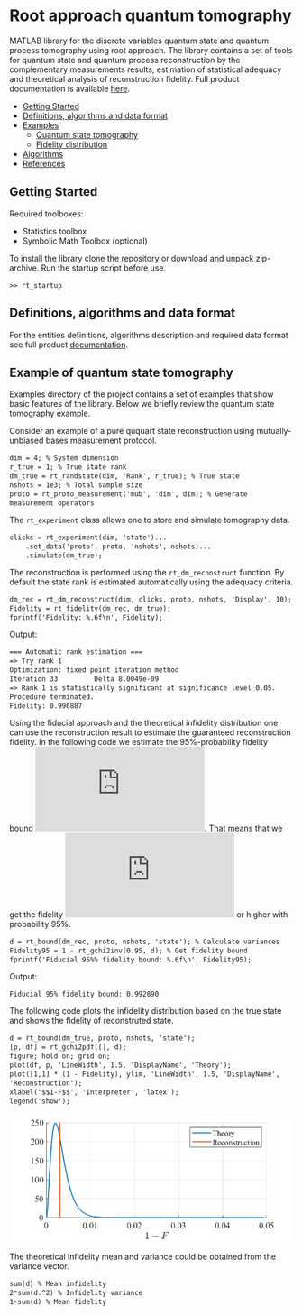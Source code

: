 # Root approach quantum tomography

MATLAB library for the discrete variables quantum state and quantum process tomography using root approach. The library contains a set of tools for quantum state and quantum process reconstruction by the complementary measurements results, estimation of statistical adequacy and theoretical analysis of reconstruction fidelity. Full product documentation is available [here](Documentation.md).

- [Getting Started](#start)
- [Definitions, algorithms and data format](#format)
- [Examples](#examples)
	* [Quantum state tomography](#qst)
	* [Fidelity distribution](#fidelity)
- [Algorithms](#algorithms)
- [References](#references)

## <a name="start">Getting Started</a>

Required toolboxes:
* Statistics toolbox
* Symbolic Math Toolbox (optional)

To install the library clone the repository or download and unpack zip-archive. Run the startup script before use.

```
>> rt_startup
```

## <a name="format">Definitions, algorithms and data format</a>

For the entities definitions, algorithms description and required data format see full product [documentation](Documentation.md).

## <a name="examples">Example of quantum state tomography</a>

Examples directory of the project contains a set of examples that show basic features of the library. Below we briefly review the quantum state tomography example.

Consider an example of a pure ququart state reconstruction using mutually-unbiased bases measurement protocol.
```
dim = 4; % System dimension
r_true = 1; % True state rank
dm_true = rt_randstate(dim, 'Rank', r_true); % True state
nshots = 1e3; % Total sample size
proto = rt_proto_measurement('mub', 'dim', dim); % Generate measurement operators
```

The `rt_experiment` class allows one to store and simulate tomography data.
```
clicks = rt_experiment(dim, 'state')...
    .set_data('proto', proto, 'nshots', nshots)...
    .simulate(dm_true);
```

The reconstruction is performed using the `rt_dm_reconstruct` function. By default the state rank is estimated automatically using the adequacy criteria.
```
dm_rec = rt_dm_reconstruct(dim, clicks, proto, nshots, 'Display', 10);
Fidelity = rt_fidelity(dm_rec, dm_true);
fprintf('Fidelity: %.6f\n', Fidelity);
```

Output:
```
=== Automatic rank estimation ===
=> Try rank 1
Optimization: fixed point iteration method
Iteration 33 		 Delta 8.0049e-09
=> Rank 1 is statistically significant at significance level 0.05. Procedure terminated.
Fidelity: 0.996887
```

Using the fiducial approach and the theoretical infidelity distribution one can use the reconstruction result to estimate the guaranteed reconstruction fidelity. In the following code we estimate the 95%-probability fidelity bound ![F_95](https://latex.codecogs.com/svg.latex?F_%7B95%7D). That means that we get the fidelity ![F_95](https://latex.codecogs.com/svg.latex?F_%7B95%7D) or higher with probability 95%.
```
d = rt_bound(dm_rec, proto, nshots, 'state'); % Calculate variances
Fidelity95 = 1 - rt_gchi2inv(0.95, d); % Get fidelity bound
fprintf('Fiducial 95%% fidelity bound: %.6f\n', Fidelity95);
```

Output:
```
Fiducial 95% fidelity bound: 0.992890
```

The following code plots the infidelity distribution based on the true state and shows the fidelity of reconstruted state.
```
d = rt_bound(dm_true, proto, nshots, 'state');
[p, df] = rt_gchi2pdf([], d);
figure; hold on; grid on;
plot(df, p, 'LineWidth', 1.5, 'DisplayName', 'Theory');
plot([1,1] * (1 - Fidelity), ylim, 'LineWidth', 1.5, 'DisplayName', 'Reconstruction');
xlabel('$$1-F$$', 'Interpreter', 'latex');
legend('show');
```

![Theoretical distribution and reconstruction result](Examples/infiddistr.png)

The theoretical infidelity mean and variance could be obtained from the variance vector.
```
sum(d) % Mean infidelity
2*sum(d.^2) % Infidelity variance
1-sum(d) % Mean fidelity
```
